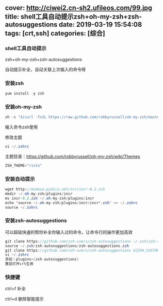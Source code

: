 cover: http://ciwei2.cn-sh2.ufileos.com/99.jpg
title: shell工具自动提示zsh+oh-my-zsh+zsh-autosuggestions
date: 2019-03-19 15:54:08
tags: [crt,ssh]
categories: [综合]
---
### shell工具自动提示

zsh+oh-my-zsh+zsh-autosuggestions

自动提示补全，自动关联上次输入的命令呀

<!--more-->

### 安装zsh

```java
yum install -y zsh
```

### 安装oh-my-zsh

```java
sh -c "$(curl -fsSL https://raw.github.com/robbyrussell/oh-my-zsh/master/tools/install.sh)
```

输入命令zsh使用

修改主题

```java
vi ~/.zshrc
```

主题目录：https://github.com/robbyrussell/oh-my-zsh/wiki/Themes

```java
ZSH_THEME="risto"
```

### 安装自动提示

```java
wget http://mimosa-pudica.net/src/incr-0.2.zsh
mkdir ~/.oh-my-zsh/plugins/incr
mv incr-0.2.zsh ~/.oh-my-zsh/plugins/incr
echo 'source ~/.oh-my-zsh/plugins/incr/incr*.zsh' >> ~/.zshrc
source ~/.zshrc
```

### 安装zsh-autosuggestions

可以超级快速的帮你补全你输入过的命令，让命令行的操作更加高效

```java
git clone https://github.com/zsh-users/zsh-autosuggestions ~/.zsh/zsh-autosuggestions
source ~/.zsh/zsh-autosuggestions/zsh-autosuggestions.zsh
git clone https://github.com/zsh-users/zsh-autosuggestions ${ZSH_CUSTOM:-~/.oh-my-zsh/custom}/plugins/zsh-autosuggestions
vi ~/.zshrc
添加：plugins=(zsh-autosuggestions)
重启打开crt生效
```

### 快捷键

ctrl+f 补全

ctrl+d 删除智能提示
